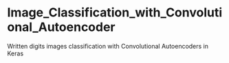 # Image_Classification_with_Convolutional_Autoencoder
Written digits images classification with Convolutional Autoencoders in Keras
